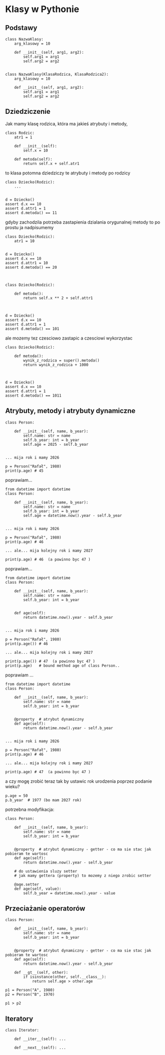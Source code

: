 # Klasy w Pythonie

## Podstawy
    
    class NazwaKlasy:
        arg_klasowy = 10

        def __init__(self, arg1, arg2):
            self.arg1 = arg1
            self.arg2 = arg2
    
    
    class NazwaKlasy(KlasaRodzica, KlasaRodzica2):
        arg_klasowy = 10

        def __init__(self, arg1, arg2):
            self.arg1 = arg1
            self.arg2 = arg2


## Dziedziczenie

Jak mamy klasę rodzica, która ma jakieś atrybuty i metody, 


    class Rodzic:
        atr1 = 1

        def __init__(self):
            self.x = 10

        def metoda(self):
            return self.x + self.atr1

to klasa potomna dziedziczy te atrybuty i metody po rodzicy


    class Dziecko(Rodzic):
        ...


    d = Dziecko()
    assert d.x == 10
    assert d.attr1 = 1
    assert d.metoda() == 11


gdyby zachodzila potrzeba zastapienia dzialania orygunalnej metody to po prostu ja nadpisumemy


    class Dziecko(Rodzic):
        atr1 = 10
        

    d = Dziecko()
    assert d.x == 10
    assert d.attr1 = 10
    assert d.metoda() == 20



    class Dziecko(Rodzic):
        
        def metoda():
            return self.x ** 2 + self.attr1
        
        

    d = Dziecko()
    assert d.x == 10
    assert d.attr1 = 1
    assert d.metoda() == 101


ale mozemy tez czesciowo zastapic a czesciowi wykorzystac


    class Dziecko(Rodzic):
        
        def metoda():
            wynik_z_rodzica = super().metoda()
            return wynik_z_rodzica + 1000
        
        

    d = Dziecko()
    assert d.x == 10
    assert d.attr1 = 1
    assert d.metoda() == 1011


## Atrybuty, metody i atrybuty dynamiczne

    

    class Person:
        
        def __init__(self, name, b_year):
            self.name: str = name
            self.b_year: int = b_year
            self.age = 2025 - self.b_year
    

    ... mija rok i mamy 2026

    p = Person("Rafał", 1980)
    print(p.age) # 45


poprawiam...

    from datetime import datetime
    class Person:
        
        def __init__(self, name, b_year):
            self.name: str = name
            self.b_year: int = b_year
            self.age = datetime.now().year - self.b_year
    

    ... mija rok i mamy 2026

    p = Person("Rafał", 1980)
    print(p.age) # 46

    ... ale... mija kolejny rok i mamy 2027

    print(p.age) # 46  (a powinno byc 47 )

poprawiam...

    from datetime import datetime
    class Person:
        
        def __init__(self, name, b_year):
            self.name: str = name
            self.b_year: int = b_year

    
        def age(self):
            return datetime.now().year - self.b_year


    ... mija rok i mamy 2026

    p = Person("Rafał", 1980)
    print(p.age()) # 46

    ... ale... mija kolejny rok i mamy 2027

    print(p.age()) # 47  (a powinno byc 47 )
    print(p.age)   # bound method age of class Person.. 


poprawiam ...


    from datetime import datetime
    class Person:
        
        def __init__(self, name, b_year):
            self.name: str = name
            self.b_year: int = b_year

    
        @property  # atrybut dynamiczny
        def age(self):
            return datetime.now().year - self.b_year


    ... mija rok i mamy 2026

    p = Person("Rafał", 1980)
    print(p.age) # 46

    ... ale... mija kolejny rok i mamy 2027

    print(p.age) # 47  (a powinno byc 47 )

a czy mogę zrobić teraz tak by ustawic rok urodzenia poprzez podanie wieku?


    p.age = 50
    p.b_year  # 1977 (bo mam 2027 rok)


potrzebna modyfikacja:


    class Person:
        
        def __init__(self, name, b_year):
            self.name: str = name
            self.b_year: int = b_year

    
        @property  # atrybut dynamiczny - getter - co ma sie stac jak pobieram te wartosc
        def age(self):
            return datetime.now().year - self.b_year

        # do ustawienia sluzy setter
        # jak mamy gettera (property) to mozemy z niego zrobic setter

        @age.setter
        def age(self, value):
            self.b_year = datetime.now().year - value


## Przeciażanie operatorów


    class Person:
        
        def __init__(self, name, b_year):
            self.name: str = name
            self.b_year: int = b_year

    
        @property  # atrybut dynamiczny - getter - co ma sie stac jak pobieram te wartosc
        def age(self):
            return datetime.now().year - self.b_year

        def __gt__(self, other):
            if isinstance(other, self.__class__):
                return self.age > other.age

    p1 = Person("A", 1980)
    p2 = Person("B", 1970)

    p1 > p2


## Iteratory

    class Iterator:

        def __iter__(self): ...
        
        def __next__(self): ...
         